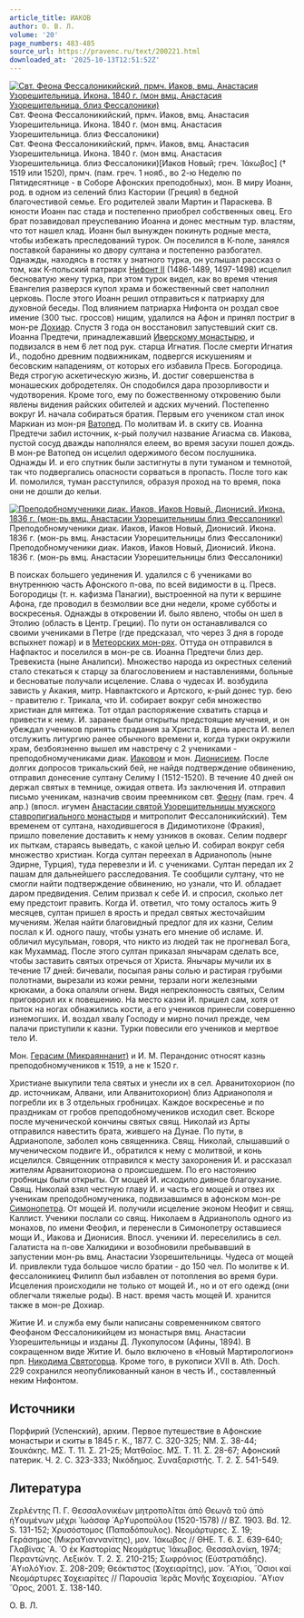 ```yaml
---
article_title: ИАКОВ
author: О. В. Л.
volume: '20'
page_numbers: 483-485
source_url: https://pravenc.ru/text/200221.html
downloaded_at: '2025-10-13T12:51:52Z'
---
```


[![Свт. Феона Фессалоникийский, прмч. Иаков, вмц. Анастасия Узорешительница. Икона. 1840 г. (мон вмц. Анастасия Узорешительница. близ Фессалоники)](https://pravenc.ru/data/484/504/1234/i200.jpg "Кликните для увеличения картинки")](https://pravenc.ru/data/484/504/1234/i400.jpg)Свт. Феона Фессалоникийский, прмч. Иаков, вмц. Анастасия Узорешительница. Икона. 1840 г. (мон вмц. Анастасия Узорешительница. близ Фессалоники)  
Свт. Феона Фессалоникийский, прмч. Иаков, вмц. Анастасия Узорешительница. Икона. 1840 г. (мон вмц. Анастасия Узорешительница. близ Фессалоники)[Иаков Новый; греч. ᾿Ιάκωβος] († 1519 или 1520), прмч. (пам. греч. 1 нояб., во 2-ю Неделю по Пятидесятнице - в Соборе Афонских преподобных), мон. В миру Иоанн, род. в одном из селений близ Кастории (Греция) в бедной благочестивой семье. Его родителей звали Мартин и Параскева. В юности Иоанн пас стада и постепенно приобрел собственных овец. Его брат позавидовал преуспеванию Иоанна и донес местным тур. властям, что тот нашел клад. Иоанн был вынужден покинуть родные места, чтобы избежать преследований турок. Он поселился в К-поле, занялся поставкой баранины ко двору султана и постепенно разбогател. Однажды, находясь в гостях у знатного турка, он услышал рассказ о том, как К-польский патриарх [Нифонт II](<https://pravenc.ru/text/Нифонт II.html>) (1486-1489, 1497-1498) исцелил бесноватую жену турка, при этом турок видел, как во время чтения Евангелия разверзся купол храма и божественный свет наполнил церковь. После этого Иоанн решил отправиться к патриарху для духовной беседы. Под влиянием патриарха Нифонта он роздал свое имение (300 тыс. гроссов) нищим, удалился на Афон и принял постриг в мон-ре [Дохиар](https://pravenc.ru/text/Дохиар.html). Спустя 3 года он восстановил запустевший скит св. Иоанна Предтечи, принадлежавший [Иверскому монастырю](<https://pravenc.ru/text/Иверскому монастырю.html>), и подвизался в нем 6 лет под рук. старца Игнатия. После смерти Игнатия И., подобно древним подвижникам, подвергся искушениям и бесовским нападениям, от которых его избавила Пресв. Богородица. Ведя строгую аскетическую жизнь, И. достиг совершенства в монашеских добродетелях. Он сподобился дара прозорливости и чудотворения. Кроме того, ему по божественному откровению были явлены видения райских обителей и адских мучений. Постепенно вокруг И. начала собираться братия. Первым его учеником стал инок Маркиан из мон-ря [Ватопед](https://pravenc.ru/text/Ватопед.html). По молитвам И. в скиту св. Иоанна Предтечи забил источник, к-рый получил название Агиасма св. Иакова, пустой сосуд дважды наполнялся елеем, во время засухи пошел дождь. В мон-ре Ватопед он исцелил одержимого бесом послушника. Однажды И. и его спутник были застигнуты в пути туманом и темнотой, так что подвергались опасности сорваться в пропасть. После того как И. помолился, туман расступился, образуя проход на то время, пока они не дошли до кельи.

[![Преподобномученики диак. Иаков, Иаков Новый, Дионисий. Икона. 1836 г. (мон-рь вмц. Анастасии Узорешительницы близ Фессалоники)](https://pravenc.ru/data/901/503/1234/i200.jpg "Кликните для увеличения картинки")](https://pravenc.ru/data/901/503/1234/i400.jpg)Преподобномученики диак. Иаков, Иаков Новый, Дионисий. Икона. 1836 г. (мон-рь вмц. Анастасии Узорешительницы близ Фессалоники)  
Преподобномученики диак. Иаков, Иаков Новый, Дионисий. Икона. 1836 г. (мон-рь вмц. Анастасии Узорешительницы близ Фессалоники)

В поисках большего уединения И. удалился с 6 учениками во внутреннюю часть Афонского п-ова, по всей видимости в ц. Пресв. Богородицы (т. н. кафизма Панагии), выстроенной на пути к вершине Афона, где проводил в безмолвии все дни недели, кроме субботы и воскресенья. Однажды в откровении И. было явлено, чтобы он шел в Этолию (область в Центр. Греции). По пути он останавливался со своими учениками в Петре (где предсказал, что через 3 дня в городе вспыхнет пожар) и в [Метеорских мон-рях](<https://pravenc.ru/text/Метеорских мон-рях.html>). Оттуда он отправился в Нафпактос и поселился в мон-ре св. Иоанна Предтечи близ дер. Тревекиста (ныне Аналипси). Множество народа из окрестных селений стало стекаться к старцу за благословением и наставлениями, больные и бесноватые получали исцеление. Слава о чудесах И. возбудила зависть у Акакия, митр. Навпактского и Артского, к-рый донес тур. бею - правителю г. Трикала, что И. собирает вокруг себя множество христиан для мятежа. Тот отдал распоряжение схватить старца и привести к нему. И. заранее были открыты предстоящие мучения, и он убеждал учеников принять страдания за Христа. В день ареста И. велел отслужить литургию ранее обычного времени и, когда турки окружили храм, безбоязненно вышел им навстречу с 2 учениками - преподобномучениками диак. [Иаковом](https://pravenc.ru/text/Иаков.html) и мон. [Дионисием](https://pravenc.ru/text/Дионисий.html). После долгих допросов трикальский бей, не найдя подтверждение обвинению, отправил донесение султану Селиму I (1512-1520). В течение 40 дней он держал святых в темнице, ожидая ответа. Из заключения И. отправил письмо ученикам, назначив своим преемником свт. [Феону](https://pravenc.ru/text/Феону.html) (пам. греч. 4 апр.) (впосл. игумен [Анастасии святой Узорешительницы мужского ставропигиального монастыря](<https://pravenc.ru/text/Анастасии святой Узорешительницы мужского ставропигиального монастыря.html>) и митрополит Фессалоникийский). Тем временем от султана, находившегося в Дидимотихоне (Фракия), пришло повеление доставить к нему узников в оковах. Селим подверг их пыткам, стараясь выведать, с какой целью И. собирал вокруг себя множество христиан. Когда султан переехал в Адрианополь (ныне Эдирне, Турция), туда перевезли и И. с учениками. Султан передал их 2 пашам для дальнейшего расследования. Те сообщили султану, что не смогли найти подтверждение обвинению, но узнали, что И. обладает даром предвидения. Селим призвал к себе И. и спросил, сколько лет ему предстоит править. Когда И. ответил, что тому осталось жить 9 месяцев, султан пришел в ярость и предал святых жесточайшим мучениям. Желая найти благовидный предлог для их казни, Селим послал к И. одного пашу, чтобы узнать его мнение об исламе. И. обличил мусульман, говоря, что никто из людей так не прогневал Бога, как Мухаммад. После этого султан приказал янычарам сделать все, чтобы заставить святых отречься от Христа. Янычары мучили их в течение 17 дней: бичевали, посыпая раны солью и растирая грубыми полотнами, вырезали из кожи ремни, терзали ноги железными крюками, а бока опаляли огнем. Видя непреклонность святых, Селим приговорил их к повешению. На место казни И. пришел сам, хотя от пыток на ногах обнажились кости, а его учеников принесли совершенно изнемогших. И. воздал хвалу Господу и мирно почил прежде, чем палачи приступили к казни. Турки повесили его учеников и мертвое тело И.

Мон. [Герасим (Микраяннанит)](<https://pravenc.ru/text/Герасим (Микраяннанит).html>) и И. М. Перандонис относят казнь преподобномучеников к 1519, а не к 1520 г.

Христиане выкупили тела святых и унесли их в сел. Арванитохорион (по др. источникам, Алвани, или Алванитохорион) близ Адрианополя и погребли их в 3 отдельных гробницах. Каждое воскресенье и по праздникам от гробов преподобномучеников исходил свет. Вскоре после мученической кончины святых свящ. Николай из Арты отправился навестить брата, жившего на Дунае. По пути, в Адрианополе, заболел конь священника. Свящ. Николай, слышавший о мученическом подвиге И., обратился к нему с молитвой, и конь исцелился. Священник отправился к месту захоронения И. и рассказал жителям Арванитохориона о происшедшем. По его настоянию гробницы были открыты. От мощей И. исходило дивное благоухание. Свящ. Николай взял честную главу И. и часть его мощей и отвез их ученикам преподобномученика, подвизавшимся в афонском мон-ре [Симонопетра](https://pravenc.ru/text/Симонопетра.html). От мощей И. получили исцеление эконом Неофит и свящ. Каллист. Ученики послали со свящ. Николаем в Адрианополь одного из монахов, по имени Феофил, и перенесли в Симонопетру оставшиеся мощи И., Иакова и Дионисия. Впосл. ученики И. переселились в сел. Галатиста на п-ове Халкидики и возобновили пребывавший в запустении мон-рь вмц. Анастасии Узорешительницы. Чудеса от мощей И. привлекли туда большое число братии - до 150 чел. По молитве к И. фессалоникиец Филипп был избавлен от потопления во время бури. Исцеления происходили не только от мощей И., но и от его одежд (они облегчали тяжелые роды). В наст. время часть мощей И. хранится также в мон-ре Дохиар.

Житие И. и служба ему были написаны современником святого Феофаном Фессалоникийцем из монастыря вмц. Анастасии Узорешительницы и изданы Д. Лукопулосом (Афины, 1894). В сокращенном виде Житие И. было включено в «Новый Мартирологион» прп. [Никодима Святогорца](<https://pravenc.ru/text/Никодим Святогорец.html>). Кроме того, в рукописи XVII в. Ath. Doch. 229 сохранился неопубликованный канон в честь И., составленный неким Нифонтом.

## Источники

Порфирий (Успенский), архим. Первое путешествие в Афонские монастыри и скиты в 1845 г. К., 1877. С. 320-325; ΝΜ. Σ. 38-44; Ϫουκάκης. ΜΣ. Τ. 11. Σ. 21-25; Ματθαῖος. ΜΣ. Τ. 11. Σ. 28-67; Афонский патерик. Ч. 2. С. 323-333; Νικόδημος. Συναξαριστής. Τ. 2. Σ. 541-549.

## Литература

Ζερλέντης Π. Γ. Θεσσαλονικέων μητροπολῖται ἀπὸ Θεωνᾶ τοῦ ἀπὸ ἡϒουμένων μέχρι ᾿Ιωάσαφ ᾿Αρϒυροπούλου (1520-1578) // BZ. 1903. Bd. 12. S. 131-152; Χρυσόστομος (Παπαδόπουλος). Νεομάρτυρες. Σ. 19; Γεράσημος (Μικραϒιαννανίτης), μον. ᾿Ιάκωβος // ΘΗΕ. Τ. 6. Σ. 639-640; Γλαβίνας ᾿Α. ῾Ο ἐκ Καστορίας Νεομάρτυς ᾿Ιάκωβος. Θεσσαλονίκη, 1974; Περαντώνης. Λεξικόν. Τ. 2. Σ. 210-215; Σωφρόνιος (Εὐστρατιάδης). ῾Αϒιολόϒιον. Σ. 208-209; Θεόκτιστος (Ϫοχειαρίτης), μον. ῞Αϒιοι, ῞Οσιοι καί Νεομάρτυρες Ϫοχειαρίτες // Παρουσία ῾Ιερᾶς Μονῆς Ϫοχειαρίου. ῞Αϒιον ῎Ορος, 2001. Σ. 138-140.

О. В. Л.
